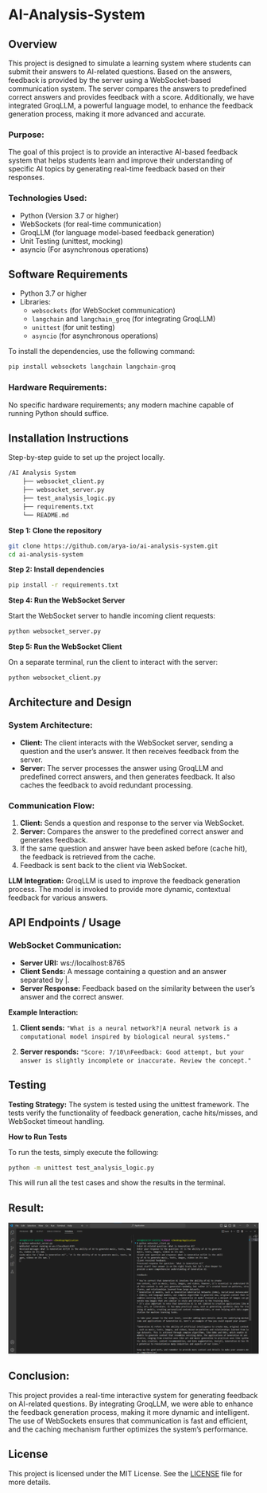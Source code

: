 # AI-Analysis-System

## Overview
This project is designed to simulate a learning system where students can submit their answers to AI-related questions. Based on the answers, feedback is provided by the server using a WebSocket-based communication system. The server compares the answers to predefined correct answers and provides feedback with a score. Additionally, we have integrated GroqLLM, a powerful language model, to enhance the feedback generation process, making it more advanced and accurate.

### Purpose:
The goal of this project is to provide an interactive AI-based feedback system that helps students learn and improve their understanding of specific AI topics by generating real-time feedback based on their responses.

### Technologies Used:

- Python (Version 3.7 or higher)
- WebSockets (for real-time communication)
- GroqLLM (for language model-based feedback generation)
- Unit Testing (unittest, mocking)
- asyncio (For asynchronous operations)

## Software Requirements
- Python 3.7 or higher
- Libraries:
  - `websockets` (for WebSocket communication)
  - `langchain` and `langchain_groq` (for integrating GroqLLM)
  - `unittest` (for unit testing)
  - `asyncio` (for asynchronous operations)

To install the dependencies, use the following command:
```bash
pip install websockets langchain langchain-groq
```

### Hardware Requirements:
No specific hardware requirements; any modern machine capable of running Python should suffice.

## Installation Instructions
Step-by-step guide to set up the project locally.

```bash
/AI Analysis System
    ├── websocket_client.py
    ├── websocket_server.py
    ├── test_analysis_logic.py
    ├── requirements.txt
    └── README.md
```
    
**Step 1: Clone the repository**
```bash
git clone https://github.com/arya-io/ai-analysis-system.git
cd ai-analysis-system
```

**Step 2: Install dependencies**
```bash
pip install -r requirements.txt
```

**Step 4: Run the WebSocket Server**

Start the WebSocket server to handle incoming client requests:

```bash
python websocket_server.py
```

**Step 5: Run the WebSocket Client**

On a separate terminal, run the client to interact with the server:

```bash
python websocket_client.py
```

## Architecture and Design

### System Architecture:

- **Client:** The client interacts with the WebSocket server, sending a question and the user’s answer. It then receives feedback from the server.
- **Server:** The server processes the answer using GroqLLM and predefined correct answers, and then generates feedback. It also caches the feedback to avoid redundant processing.

### Communication Flow:

1. **Client:** Sends a question and response to the server via WebSocket.
2. **Server:** Compares the answer to the predefined correct answer and generates feedback.
3. If the same question and answer have been asked before (cache hit), the feedback is retrieved from the cache.
4. Feedback is sent back to the client via WebSocket.

**LLM Integration:** GroqLLM is used to improve the feedback generation process. The model is invoked to provide more dynamic, contextual feedback for various answers.

## API Endpoints / Usage

### WebSocket Communication:

- **Server URI:** ws://localhost:8765
- **Client Sends:** A message containing a question and an answer separated by |.
- **Server Response:** Feedback based on the similarity between the user’s answer and the correct answer.

**Example Interaction:**

1. **Client sends:**
`"What is a neural network?|A neural network is a computational model inspired by biological neural systems."`

2. **Server responds:**
`"Score: 7/10\nFeedback: Good attempt, but your answer is slightly incomplete or inaccurate. Review the concept."`

## Testing

**Testing Strategy:** The system is tested using the unittest framework. The tests verify the functionality of feedback generation, cache hits/misses, and WebSocket timeout handling.

**How to Run Tests**

To run the tests, simply execute the following:

```bash
python -m unittest test_analysis_logic.py
```
This will run all the test cases and show the results in the terminal.

## Result:
![Screenshot of the application](screenshot.png)

## Conclusion:
This project provides a real-time interactive system for generating feedback on AI-related questions. By integrating GroqLLM, we were able to enhance the feedback generation process, making it more dynamic and intelligent. The use of WebSockets ensures that communication is fast and efficient, and the caching mechanism further optimizes the system’s performance.

## License
This project is licensed under the MIT License. See the [LICENSE](LICENSE) file for more details.
